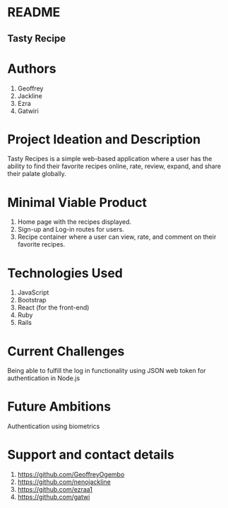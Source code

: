 # README

## Tasty Recipe

# Authors
1. Geoffrey
2. Jackline
3. Ezra
4. Gatwiri

# Project Ideation and Description
Tasty Recipes is a simple web-based application where a user has the ability to find their favorite recipes online, rate, review, expand, and share their palate globally. 

# Minimal Viable Product
1. Home page with the recipes displayed.
2. Sign-up and Log-in routes for users.
3. Recipe container where a user can view, rate, and comment on their favorite recipes. 

# Technologies Used
1. JavaScript
2. Bootstrap
3. React (for the front-end)
4. Ruby
5. Rails

# Current Challenges
Being able to fulfill the log in functionality using JSON web token for authentication in Node.js

# Future Ambitions
Authentication using biometrics

# Support and contact details
1. https://github.com/GeoffreyOgembo
2. https://github.com/nenojackline
3. https://github.com/ezraa1
4. https://github.com/gatwi